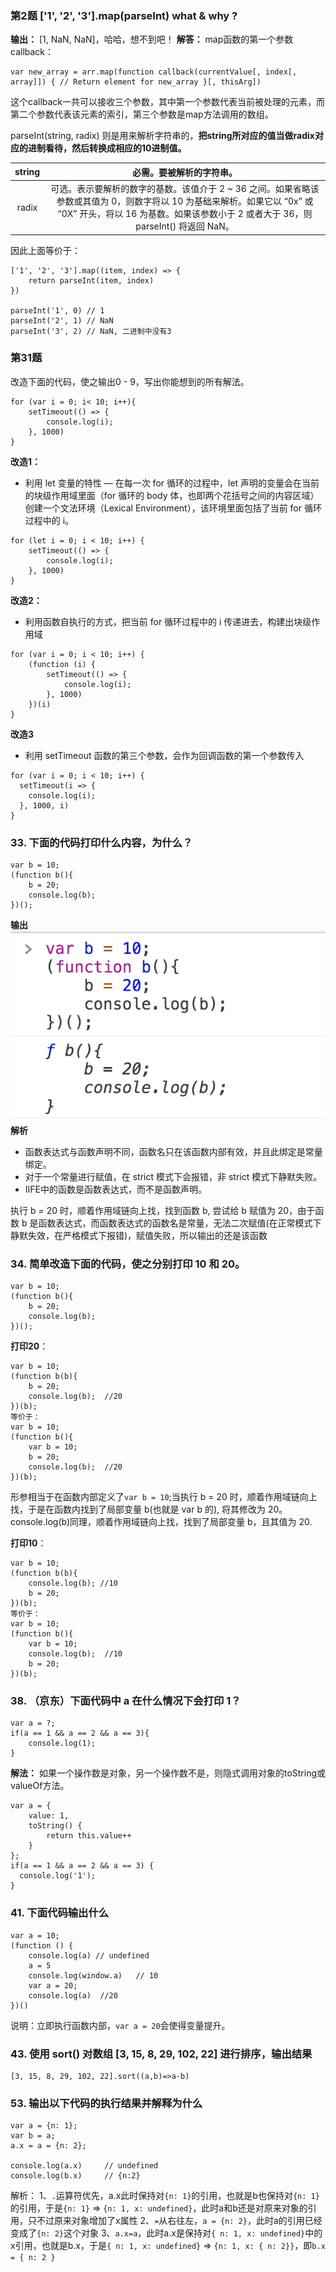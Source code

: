 ### 第2题 ['1', '2', '3'].map(parseInt) what & why ?
**输出：** [1, NaN, NaN]，哈哈，想不到吧！
**解答：**
map函数的第一个参数callback：
```
var new_array = arr.map(function callback(currentValue[, index[, array]]) { // Return element for new_array }[, thisArg])
```
这个callback一共可以接收三个参数，其中第一个参数代表当前被处理的元素，而第二个参数代表该元素的索引，第三个参数是map方法调用的数组。

parseInt(string, radix) 则是用来解析字符串的，**把string所对应的值当做radix对应的进制看待，然后转换成相应的10进制值。**


| string |                                                                                            必需。要被解析的字符串。                                                                                            |
| :----: | :------------------------------------------------------------------------------------------------------------------------------------------------------------------------------------------------------------: |
| radix  | 可选。表示要解析的数字的基数。该值介于 2 ~ 36 之间。如果省略该参数或其值为 0，则数字将以 10 为基础来解析。如果它以 “0x” 或 “0X” 开头，将以 16 为基数。如果该参数小于 2 或者大于 36，则 parseInt() 将返回 NaN。 |

因此上面等价于：
```
['1', '2', '3'].map((item, index) => {
	return parseInt(item, index)
})

parseInt('1', 0) // 1
parseInt('2', 1) // NaN
parseInt('3', 2) // NaN, 二进制中没有3
```
### 第31题
改造下面的代码，使之输出0 - 9，写出你能想到的所有解法。
```
for (var i = 0; i< 10; i++){
	setTimeout(() => {
		console.log(i);
    }, 1000)
}
```
**改造1：**
- 利用 let 变量的特性 — 在每一次 for 循环的过程中，let 声明的变量会在当前的块级作用域里面（for 循环的 body 体，也即两个花括号之间的内容区域）创建一个文法环境（Lexical Environment），该环境里面包括了当前 for 循环过程中的 i。
```
for (let i = 0; i < 10; i++) {
    setTimeout(() => {
        console.log(i);
    }, 1000)
}
```
**改造2：**
- 利用函数自执行的方式，把当前 for 循环过程中的 i 传递进去，构建出块级作用域
```
for (var i = 0; i < 10; i++) {
    (function (i) {
        setTimeout(() => {
            console.log(i);
        }, 1000)
    })(i)
}
```
**改造3**
- 利用 setTimeout 函数的第三个参数，会作为回调函数的第一个参数传入
```
for (var i = 0; i < 10; i++) {
  setTimeout(i => {
    console.log(i);
  }, 1000, i)
}
```
### 33. 下面的代码打印什么内容，为什么？
```
var b = 10;
(function b(){
    b = 20;
    console.log(b); 
})();
```
**输出**
![](./images/1.png)
**解析**
- 函数表达式与函数声明不同，函数名只在该函数内部有效，并且此绑定是常量绑定。
- 对于一个常量进行赋值，在 strict 模式下会报错，非 strict 模式下静默失败。
- IIFE中的函数是函数表达式，而不是函数声明。
  
执行 b = 20 时，顺着作用域链向上找，找到函数 b, 尝试给 b 赋值为 20，由于函数 b 是函数表达式，而函数表达式的函数名是常量，无法二次赋值(在正常模式下静默失效，在严格模式下报错)，赋值失败，所以输出的还是该函数

### 34. 简单改造下面的代码，使之分别打印 10 和 20。
```
var b = 10;
(function b(){
    b = 20;
    console.log(b); 
})();
```
**打印20**：
```
var b = 10;
(function b(b){
    b = 20;
    console.log(b);  //20
})(b);
等价于：
var b = 10;
(function b(){
    var b = 10;
    b = 20;
    console.log(b);  //20
})(b);
```
形参相当于在函数内部定义了`var b = 10`;当执行 b = 20 时，顺着作用域链向上找，于是在函数内找到了局部变量 b(也就是 var b 的), 将其修改为 20。console.log(b)同理，顺着作用域链向上找，找到了局部变量 b，且其值为 20.

**打印10**：
```
var b = 10;
(function b(b){
    console.log(b); //10
    b = 20;
})(b);
等价于：
var b = 10;
(function b(){
    var b = 10;
    console.log(b);  //10
    b = 20;
})(b);
```

### 38. （京东）下面代码中 a 在什么情况下会打印 1？
```
var a = ?;
if(a == 1 && a == 2 && a == 3){
 	console.log(1);
}
```
**解法：**
如果一个操作数是对象，另一个操作数不是，则隐式调用对象的toString或valueOf方法。
```
var a = {
    value: 1,
    toString() {
        return this.value++
    }
};
if(a == 1 && a == 2 && a == 3) {
  console.log('1');
}
```
### 41. 下面代码输出什么
```
var a = 10;
(function () {
    console.log(a) // undefined
    a = 5
    console.log(window.a)   // 10
    var a = 20;
    console.log(a)  //20
})()
```
说明：立即执行函数内部，`var a = 20`会使得变量提升。
### 43. 使用 sort() 对数组 [3, 15, 8, 29, 102, 22] 进行排序，输出结果
```
[3, 15, 8, 29, 102, 22].sort((a,b)=>a-b)
```
### 53. 输出以下代码的执行结果并解释为什么
```
var a = {n: 1};
var b = a;
a.x = a = {n: 2};

console.log(a.x) 	 // undefined
console.log(b.x)	 // {n:2}
```
解析：
 1、`.`运算符优先，a.x此时保持对`{n: 1}`的引用，也就是b也保持对`{n: 1}`的引用，于是`{n: 1}` => `{n: 1, x: undefined}`，此时a和b还是对原来对象的引用，只不过原来对象增加了x属性
 2、`=`从右往左，`a = {n: 2}`，此时a的引用已经变成了`{n: 2}`这个对象
 3、`a.x=a`，此时a.x是保持对`{ n: 1, x: undefined}`中的x引用，也就是b.x，于是`{ n: 1, x: undefined}` => `{n: 1, x: { n: 2}}`，即`b.x = { n: 2 }`
